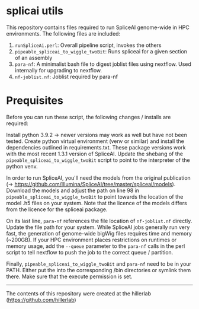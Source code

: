 # splicai utils
This repository contains files required to run SpliceAI genome-wide in HPC environments. The following files are included:

1. ``runSpliceAi.perl``: Overall pipeline script, invokes the others
2. ``pipeable_spliceai_to_wiggle_twoBit``: Runs spliceai for a given section of an assembly
3. ``para-nf``: A minimalist bash file to digest joblist files using nextflow. Used internally for upgrading to nextflow.
4. ``nf-joblist.nf``: Joblist required by para-nf

# Prequisites

Before you can run these script, the following changes / installs are required:

Install python 3.9.2 -> newer versions may work as well but have not been tested. Create python virtual environment (venv or similar) and install the dependencies outlined in requirements.txt. These package versions work with the most recent 1.3.1 version of SpliceAI. Update the shebang of the ``pipeable_spliceai_to_wiggle_twoBit`` script to point to the interpreter of the python venv.

In order to run SpliceAI, you'll need the models from the original publication (-> https://github.com/Illumina/SpliceAI/tree/master/spliceai/models). Download the models and adjust the path on line 98 in ``pipeable_spliceai_to_wiggle_twoBit`` to point towards the location of the model .h5 files on your system. Note that the licence of the models differs from the licence for the spliceai package.

On its last line, `para-nf` references the file location of `nf-joblist.nf` directly. Update the file path for your system. While SpliceAI jobs generally run very fast, the generation of genome-wide bigWig files requires time and memory (~200GB). If your HPC environment places restrictions on runtimes or memory usage, add the `--queue` parameter to the `para-nf` calls in the perl script to tell nextflow to push the job to the correct queue / partition.

Finally, ``pipeable_spliceai_to_wiggle_twoBit`` and ``para-nf`` need to be in your PATH. Either put the into the corresponding /bin directories or symlink them there. Make sure that the execute permission is set.

---
The contents of this repository were created at the hillerlab (https://github.com/hillerlab)